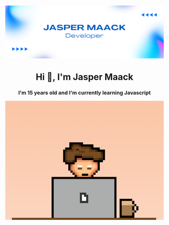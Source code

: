 <p align="center"> <img src="o.png"> </p>
<h1 align="center">Hi 👋, I'm Jasper Maack</h1>
<h3 align="center">I'm 15 years old and I'm currently learning Javascript</h3>
<p align="right" width="40"> <img src="coffee-animation.gif"> </p>
